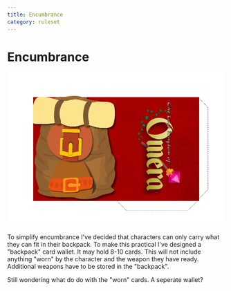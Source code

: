 ```yaml
---
title: Encumbrance
category: ruleset
---
```

# Encumbrance

![Card Wallet](images/CardWallet.png)

To simplify encumbrance I've decided that characters can only carry what they can fit in their backpack. To make this practical I've designed a "backpack" card wallet. It may hold 8-10 cards. This will not include anything "worn" by the character and the weapon they have ready. Additional weapons have to be stored in the "backpack".

Still wondering what do do with the "worn" cards. A seperate wallet?
